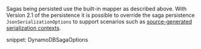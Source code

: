 Sagas being persisted use the built-in mapper as described above. With Version 2.1 of the persistence it is possible to override the saga persistence `JsonSerializationOptions` to support scenarios such as [source-generated serialization contexts](https://learn.microsoft.com/en-us/dotnet/standard/serialization/system-text-json/source-generation).

snippet: DynamoDBSagaOptions